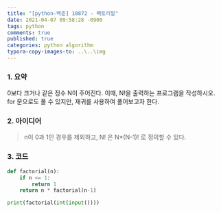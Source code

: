 ```yaml
---
title: "[python-백준] 10872 - 팩토리얼"
date: 2021-04-07 09:58:28 -0900
tags: python
comments: true
published: true
categories: python algorithm
typora-copy-images-to: ..\..\img
---
```


### 1. 요약

0보다 크거나 같은 정수 N이 주어진다. 이때, N!을 출력하는 프로그램을 작성하시오.
for 문으로도 풀 수 있지만, 재귀를 사용하여 풀어보고자 한다.



### 2. 아이디어

>  n이 0과 1인 경우를 제외하고, N! 은 N*(N-1)! 로 정의할 수 있다.



### 3. 코드

```python
def factorial(n):
    if n <= 1:
        return 1
    return n * factorial(n-1)

print(factorial(int(input())))
```

